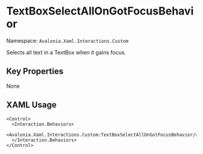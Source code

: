 # TextBoxSelectAllOnGotFocusBehavior

Namespace: `Avalonia.Xaml.Interactions.Custom`

Selects all text in a TextBox when it gains focus.



## Key Properties
None

## XAML Usage
```xaml
<Control>
  <Interaction.Behaviors>
    <Avalonia.Xaml.Interactions.Custom:TextBoxSelectAllOnGotFocusBehavior/>
  </Interaction.Behaviors>
</Control>
```
